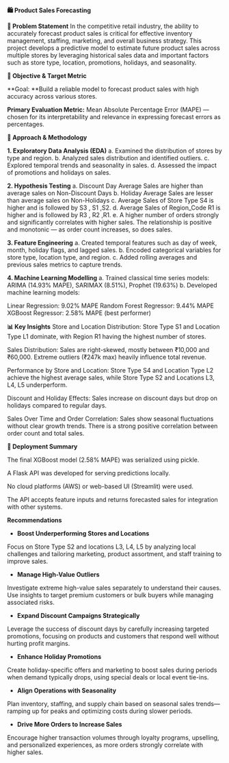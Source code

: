 **🛍️ Product Sales Forecasting**

**📌 Problem Statement**
In the competitive retail industry, the ability to accurately forecast product sales is critical for effective inventory management, staffing, marketing, and overall business strategy. This project develops a predictive model to estimate future product sales across multiple stores by leveraging historical sales data and important factors such as store type, location, promotions, holidays, and seasonality.

**🎯 Objective & Target Metric**

**Goal: **Build a reliable model to forecast product sales with high accuracy across various stores.

**Primary Evaluation Metric:**
Mean Absolute Percentage Error (MAPE) — chosen for its interpretability and relevance in expressing forecast errors as percentages.

**🧠 Approach & Methodology**

**1. Exploratory Data Analysis (EDA)**
   a. Examined the distribution of stores by type and region.
   b. Analyzed sales distribution and identified outliers.
   c. Explored temporal trends and seasonality in sales.
   d. Assessed the impact of promotions and holidays on sales.

**2. Hypothesis Testing**
     a. Discount Day Average Sales are higher than average sales on Non-Discount Days
     b. Holiday Average Sales are lesser than average sales on Non-Holidays
     c. Average Sales of Store Type S4 is higher and is followed by S3 , S1 ,S2.
     d. Average Sales of Region_Code R1 is higher and is followed by R3 , R2 ,R1.
     e. A higher number of orders strongly and significantly correlates with higher sales. The relationship is positive and monotonic — as order count increases, so does sales.

**3. Feature Engineering**
     a. Created temporal features such as day of week, month, holiday flags, and lagged sales.
     b. Encoded categorical variables for store type, location type, and region.
     c. Added rolling averages and previous sales metrics to capture trends.

**4. Machine Learning Modelling**
     a. Trained classical time series models: ARIMA (14.93% MAPE), SARIMAX (8.51%), Prophet (19.63%)
     b. Developed machine learning models:

  Linear Regression: 9.02% MAPE
  Random Forest Regressor: 9.44% MAPE
  XGBoost Regressor: 2.58% MAPE (best performer)

**📊 Key Insights**
Store and Location Distribution:
Store Type S1 and Location Type L1 dominate, with Region R1 having the highest number of stores.

Sales Distribution:
Sales are right-skewed, mostly between ₹10,000 and ₹60,000. Extreme outliers (₹247k max) heavily influence total revenue.

Performance by Store and Location:
Store Type S4 and Location Type L2 achieve the highest average sales, while Store Type S2 and Locations L3, L4, L5 underperform.

Discount and Holiday Effects:
Sales increase on discount days but drop on holidays compared to regular days.

Sales Over Time and Order Correlation:
Sales show seasonal fluctuations without clear growth trends. There is a strong positive correlation between order count and total sales.


**🚀 Deployment Summary**

The final XGBoost model (2.58% MAPE) was serialized using pickle.

A Flask API was developed for serving predictions locally.

No cloud platforms (AWS) or web-based UI (Streamlit) were used.

The API accepts feature inputs and returns forecasted sales for integration with other systems.


**Recommendations**

* **Boost Underperforming Stores and Locations**

Focus on Store Type S2 and locations L3, L4, L5 by analyzing local challenges and tailoring marketing, product assortment, and staff training to improve sales.

* **Manage High-Value Outliers**

Investigate extreme high-value sales separately to understand their causes. Use insights to target premium customers or bulk buyers while managing associated risks.

* **Expand Discount Campaigns Strategically**

Leverage the success of discount days by carefully increasing targeted promotions, focusing on products and customers that respond well without hurting profit margins.

* **Enhance Holiday Promotions**

Create holiday-specific offers and marketing to boost sales during periods when demand typically drops, using special deals or local event tie-ins.

* **Align Operations with Seasonality**

Plan inventory, staffing, and supply chain based on seasonal sales trends—ramping up for peaks and optimizing costs during slower periods.

* **Drive More Orders to Increase Sales**

Encourage higher transaction volumes through loyalty programs, upselling, and personalized experiences, as more orders strongly correlate with higher sales.


